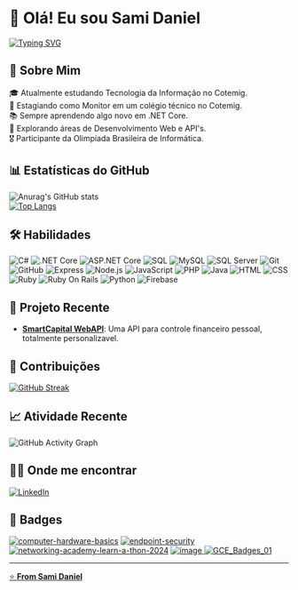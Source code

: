 # 👋 Olá! Eu sou Sami Daniel

[![Typing SVG](https://readme-typing-svg.herokuapp.com?font=Fira+Code&duration=3000&color=FF5733&lines=Desenvolvedor+Back-End;Entusiasta+em+Desenvolvimento+Web;Apaixonado+por+Tecnologia)](https://git.io/typing-svg)

## 🚀 Sobre Mim

🎓 Atualmente estudando Tecnologia da Informação no Cotemig.  
💼 Estagiando como Monitor em um colégio técnico no Cotemig.  
📚 Sempre aprendendo algo novo em .NET Core.  
🌱 Explorando áreas de Desenvolvimento Web e API's. <br>
🎖️ Participante da Olimpíada Brasileira de Informática.

## 📊 Estatísticas do GitHub

![Anurag's GitHub stats](https://github-readme-stats.vercel.app/api?username=sami-daniel&show_icons=true&theme=radical)  
[![Top Langs](https://github-readme-stats.vercel.app/api/top-langs/?username=sami-daniel&layout=compact&theme=radical)](https://github.com/anuraghazra/github-readme-stats)

## 🛠️ Habilidades

![C#](https://img.shields.io/badge/-C%23-239120?style=flat-square&logo=c-sharp&logoColor=white)
![.NET Core](https://img.shields.io/badge/-.NET%20Core-512BD4?style=flat-square&logo=dotnet&logoColor=white)
![ASP.NET Core](https://img.shields.io/badge/-ASP.NET%20Core-512BD4?style=flat-square&logo=dotnet&logoColor=white)
![SQL](https://img.shields.io/badge/-SQL-4479A1?style=flat-square&logo=postgresql&logoColor=white)
![MySQL](https://img.shields.io/badge/-MySQL-4479A1?style=flat-square&logo=mysql&logoColor=white)
![SQL Server](https://img.shields.io/badge/-SQL%20Server-CC2927?style=flat-square&logo=microsoft-sql-server&logoColor=white)
![Git](https://img.shields.io/badge/-Git-F05032?style=flat-square&logo=git&logoColor=white)
![GitHub](https://img.shields.io/badge/-GitHub-181717?style=flat-square&logo=github&logoColor=white)
![Express](https://img.shields.io/badge/-Express-000000?style=flat-square&logo=express&logoColor=white)
![Node.js](https://img.shields.io/badge/-Node.js-339933?style=flat-square&logo=node.js&logoColor=white)
![JavaScript](https://img.shields.io/badge/-JavaScript-F7DF1E?style=flat-square&logo=javascript&logoColor=black)
![PHP](https://img.shields.io/badge/-PHP-777BB4?style=flat-square&logo=php&logoColor=white)
![Java](https://img.shields.io/badge/-Java-007396?style=flat-square&logo=java&logoColor=white)
![HTML](https://img.shields.io/badge/-HTML5-E34F26?style=flat-square&logo=html5&logoColor=white)
![CSS](https://img.shields.io/badge/-CSS3-1572B6?style=flat-square&logo=css3&logoColor=white)
![Ruby](https://img.shields.io/badge/Ruby-CC342D?logo=Ruby&logoColor=white)
![Ruby On Rails](https://img.shields.io/badge/Ruby_on_Rails-CC0000?logo=ruby-on-rails&logoColor=white)
![Python](https://img.shields.io/badge/-Python-3776AB?style=flat-square&logo=python&logoColor=white)
![Firebase](https://img.shields.io/badge/firebase-ffca28?style=flat-square&logo=firebase&logoColor=black)
## 🚀 Projeto Recente

- **[SmartCapital WebAPI](https://github.com/sami-daniel/SmartCapital.WebAPI)**: Uma API para controle financeiro pessoal, totalmente personalizavel.

## 📅 Contribuições

[![GitHub Streak](https://streak-stats.demolab.com?user=sami-daniel&theme=radical)](https://git.io/streak-stats)

## 📈 Atividade Recente

![GitHub Activity Graph](https://github-readme-activity-graph.vercel.app/graph?username=sami-daniel&theme=redical)

## 🧑‍💻 Onde me encontrar

[![LinkedIn](https://img.shields.io/badge/LinkedIn-0077B5?style=flat-square&logo=linkedin&logoColor=white)](https://www.linkedin.com/in/sami-daniel-santos-silva)

## 🚩 Badges

<a href="https://www.credly.com/badges/01f18418-08a9-48b2-9a94-ce97b1fe75ec/public_url">![computer-hardware-basics](https://github.com/sami-daniel/sami-daniel/assets/130937402/46c1631c-4d84-4b02-bd62-ec66f02062c5)</a>
<a href="https://www.credly.com/badges/09d233d4-47f0-41cf-becb-5396a7fb97cf/public_url">![endpoint-security](https://github.com/sami-daniel/sami-daniel/assets/130937402/bef2418e-4836-4392-a586-62b0d57f1447)</a>
<a href="https://www.credly.com/badges/1dc7d21b-2187-4f11-aa4b-bbb167bd28cf/public_url">![networking-academy-learn-a-thon-2024](https://github.com/sami-daniel/sami-daniel/assets/130937402/1b89ff10-ceda-4daf-bb0f-c89dff96bcdd)</a>
<a href="https://www.credly.com/badges/b9826c37-e29b-44cc-9738-3741c77ba43f/public_url">![image](https://github.com/sami-daniel/sami-daniel/assets/130937402/49b50f26-d863-4ff9-9d19-73e3f5919011)</href>
![GCE_Badges_01](https://github.com/sami-daniel/sami-daniel/assets/130937402/f558c945-0661-411e-9bae-6ece44e86b4e)

---

⭐️ **From [Sami Daniel](https://github.com/sami-daniel)**

